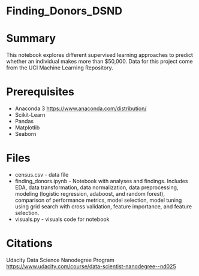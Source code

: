 # Finding_Donors_DSND

# Summary
This notebook explores different supervised learning approaches to predict whether an individual makes more than $50,000. Data for this project come from the UCI Machine Learning Repository. 

# Prerequisites
- Anaconda 3 https://www.anaconda.com/distribution/
- Scikit-Learn
- Pandas
- Matplotlib
- Seaborn

# Files

- census.csv - data file
- finding_donors.ipynb - Notebook with analyses and findings. Includes EDA, data transformation, data normalization, data preprocessing, modeling (logistic regression, adaboost, and random forest), comparison of performance metrics, model selection, model tuning using grid search with cross validation, feature importance, and feature selection. 
- visuals.py - visuals code for notebook


# Citations 
Udacity Data Science Nanodegree Program https://www.udacity.com/course/data-scientist-nanodegree--nd025


